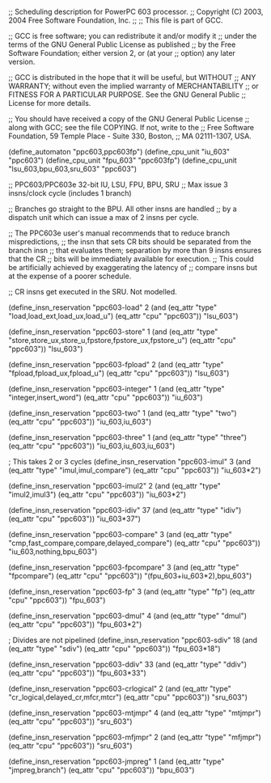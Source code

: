 ;; Scheduling description for PowerPC 603 processor.
;;   Copyright (C) 2003, 2004 Free Software Foundation, Inc.
;;
;; This file is part of GCC.

;; GCC is free software; you can redistribute it and/or modify it
;; under the terms of the GNU General Public License as published
;; by the Free Software Foundation; either version 2, or (at your
;; option) any later version.

;; GCC is distributed in the hope that it will be useful, but WITHOUT
;; ANY WARRANTY; without even the implied warranty of MERCHANTABILITY
;; or FITNESS FOR A PARTICULAR PURPOSE.  See the GNU General Public
;; License for more details.

;; You should have received a copy of the GNU General Public License
;; along with GCC; see the file COPYING.  If not, write to the
;; Free Software Foundation, 59 Temple Place - Suite 330, Boston,
;; MA 02111-1307, USA.

(define_automaton "ppc603,ppc603fp")
(define_cpu_unit "iu_603" "ppc603")
(define_cpu_unit "fpu_603" "ppc603fp")
(define_cpu_unit "lsu_603,bpu_603,sru_603" "ppc603")

;; PPC603/PPC603e 32-bit IU, LSU, FPU, BPU, SRU
;; Max issue 3 insns/clock cycle (includes 1 branch)

;; Branches go straight to the BPU.  All other insns are handled
;; by a dispatch unit which can issue a max of 2 insns per cycle.

;; The PPC603e user's manual recommends that to reduce branch mispredictions,
;; the insn that sets CR bits should be separated from the branch insn
;; that evaluates them; separation by more than 9 insns ensures that the CR
;; bits will be immediately available for execution.
;; This could be artificially achieved by exaggerating the latency of
;; compare insns but at the expense of a poorer schedule.

;; CR insns get executed in the SRU.  Not modelled.

(define_insn_reservation "ppc603-load" 2
  (and (eq_attr "type" "load,load_ext,load_ux,load_u")
       (eq_attr "cpu" "ppc603"))
  "lsu_603")

(define_insn_reservation "ppc603-store" 1
  (and (eq_attr "type" "store,store_ux,store_u,fpstore,fpstore_ux,fpstore_u")
       (eq_attr "cpu" "ppc603"))
  "lsu_603")

(define_insn_reservation "ppc603-fpload" 2
  (and (eq_attr "type" "fpload,fpload_ux,fpload_u")
       (eq_attr "cpu" "ppc603"))
  "lsu_603")

(define_insn_reservation "ppc603-integer" 1
  (and (eq_attr "type" "integer,insert_word")
       (eq_attr "cpu" "ppc603"))
  "iu_603")

(define_insn_reservation "ppc603-two" 1
  (and (eq_attr "type" "two")
       (eq_attr "cpu" "ppc603"))
  "iu_603,iu_603")

(define_insn_reservation "ppc603-three" 1
  (and (eq_attr "type" "three")
       (eq_attr "cpu" "ppc603"))
  "iu_603,iu_603,iu_603")

; This takes 2 or 3 cycles
(define_insn_reservation "ppc603-imul" 3
  (and (eq_attr "type" "imul,imul_compare")
       (eq_attr "cpu" "ppc603"))
  "iu_603*2")

(define_insn_reservation "ppc603-imul2" 2
  (and (eq_attr "type" "imul2,imul3")
       (eq_attr "cpu" "ppc603"))
  "iu_603*2")

(define_insn_reservation "ppc603-idiv" 37
  (and (eq_attr "type" "idiv")
       (eq_attr "cpu" "ppc603"))
  "iu_603*37")

(define_insn_reservation "ppc603-compare" 3
  (and (eq_attr "type" "cmp,fast_compare,compare,delayed_compare")
       (eq_attr "cpu" "ppc603"))
  "iu_603,nothing,bpu_603")

(define_insn_reservation "ppc603-fpcompare" 3
  (and (eq_attr "type" "fpcompare")
       (eq_attr "cpu" "ppc603"))
  "(fpu_603+iu_603*2),bpu_603")

(define_insn_reservation "ppc603-fp" 3
  (and (eq_attr "type" "fp")
       (eq_attr "cpu" "ppc603"))
  "fpu_603")

(define_insn_reservation "ppc603-dmul" 4
  (and (eq_attr "type" "dmul")
       (eq_attr "cpu" "ppc603"))
  "fpu_603*2")

; Divides are not pipelined
(define_insn_reservation "ppc603-sdiv" 18
  (and (eq_attr "type" "sdiv")
       (eq_attr "cpu" "ppc603"))
  "fpu_603*18")

(define_insn_reservation "ppc603-ddiv" 33
  (and (eq_attr "type" "ddiv")
       (eq_attr "cpu" "ppc603"))
  "fpu_603*33")

(define_insn_reservation "ppc603-crlogical" 2
  (and (eq_attr "type" "cr_logical,delayed_cr,mfcr,mtcr")
       (eq_attr "cpu" "ppc603"))
  "sru_603")

(define_insn_reservation "ppc603-mtjmpr" 4
  (and (eq_attr "type" "mtjmpr")
       (eq_attr "cpu" "ppc603"))
  "sru_603")

(define_insn_reservation "ppc603-mfjmpr" 2
  (and (eq_attr "type" "mfjmpr")
       (eq_attr "cpu" "ppc603"))
  "sru_603")

(define_insn_reservation "ppc603-jmpreg" 1
  (and (eq_attr "type" "jmpreg,branch")
       (eq_attr "cpu" "ppc603"))
  "bpu_603")


